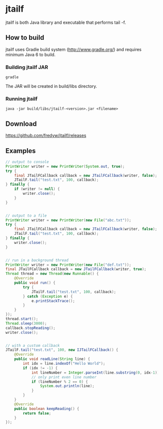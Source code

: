 jtailf
======

jtailf is both Java library and executable that performs tail -f.

How to build
------------
jtailf uses Gradle build system (http://www.gradle.org/) and requires minimum Java 6 to build.

### Building jtailf JAR ###
    gradle
The JAR will be created in build/libs directory.

### Running jtailf ###
    java -jar build/libs/jtailf-<version>.jar <filename>

Download
--------
https://github.com/fredyw/jtailf/releases

Examples
--------
```java
// output to console
PrintWriter writer = new PrintWriter(System.out, true);
try {
    final JTailFCallback callback = new JTailFCallback(writer, false);
    JTailF.tail("test.txt", 100, callback);
} finally {
    if (writer != null) {
        writer.close();
    }
}


// output to a file
PrintWriter writer = new PrintWriter(new File("abc.txt"));
try {
    final JTailFCallback callback = new JTailFCallback(writer, false);
    JTailF.tail("test.txt", 100, callback);
} finally {
    writer.close();
}


// run in a background thread
PrintWriter writer = new PrintWriter(new File("def.txt"));
final JTailFCallback callback = new JTailFCallback(writer, true);
Thread thread = new Thread(new Runnable() {
    @Override
    public void run() {
        try {
            JTailF.tail("test.txt", 100, callback);
        } catch (Exception e) {
            e.printStackTrace();
        }
    }
});
thread.start();
Thread.sleep(3000);
callback.stopReading();
writer.close();


// with a custom callback
JTailF.tail("test.txt", 100, new IJTailFCallback() {
    @Override
    public void readLine(String line) {
        int idx = line.indexOf("Hello World");
        if (idx != -1) {
            int lineNumber = Integer.parseInt(line.substring(0, idx-1));
            // only print even line number
            if (lineNumber % 2 == 0) {
                System.out.println(line);
            }
        }
    }
    @Override
    public boolean keepReading() {
        return false;
    }
});
```
